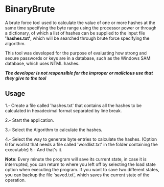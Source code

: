 # BinaryBrute
A brute force tool used to calculate the value of one or more hashes at the same time specifying the byte range using the processor power or through a dictionary, of which a list of hashes can be supplied to the input file **'hashes.txt'**, which will be searched through brute force specifying the algorithm.

This tool was developed for the purpose of evaluating how strong and secure passwords or keys are in a database, such as the Windows SAM database, which uses NTML hashes.

***The developer is not responsible for the improper or malicious use that they give to the tool***

## Usage
1.- Create a file called 'hashes.txt' that contains all the hashes to be calculated in hexadecimal format separated by line break.

2.- Start the application.

3.- Select the Algorithm to calculate the hashes.

4.- Select the way to generate byte entries to calculate the hashes. (Option 6 for worlist that needs a file called 'wordlist.txt' <with the keys separated by line breaks> in the folder containing the executable)
5.- And that's it.

**Note:** Every minute the program will save its current state, in case it is interrupted, you can return to where you left off by selecting the load state option when executing the program. If you want to save two different states, you can backup the file 'saved.txt', which saves the current state of the operation. 
